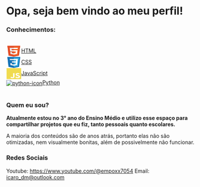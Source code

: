 <h1>Opa, seja bem vindo ao meu perfil!</h1>

<h3> Conhecimentos: </h3>
<br>
<a target="_blank" rel="noopener noreferrer nofollow" href="https://raw.githubusercontent.com/devicons/devicon/master/icons/html5/html5-original.svg"><img align="center" height="30" width="40" alt="html-icon" src="https://raw.githubusercontent.com/devicons/devicon/master/icons/html5/html5-original.svg" style="max-width: 100%;">HTML</a> <br>
<a target="_blank" rel="noopener noreferrer nofollow" href="https://raw.githubusercontent.com/devicons/devicon/master/icons/css3/css3-original.svg"><img align="center" height="30" width="40" alt="css-icon" src="https://raw.githubusercontent.com/devicons/devicon/master/icons/css3/css3-original.svg" style="max-width: 100%;">CSS</a> <br>
<a target="_blank" rel="noopener noreferrer nofollow" href="https://raw.githubusercontent.com/devicons/devicon/master/icons/javascript/javascript-plain.svg"><img align="center" height="30" width="40" alt="js-icon" src="https://raw.githubusercontent.com/devicons/devicon/master/icons/javascript/javascript-plain.svg" style="max-width: 100%;">JavaScript</a> <br>
<a target="_blank" rel="noopener noreferrer nofollow" href="https://camo.githubusercontent.com/2a7960a621ac960e46ff5b69014b482d22499a9c20a57ecaad81d9f6b0fa4ea3/68747470733a2f2f696d672e69636f6e73382e636f6d2f636f6c6f722f3531322f707974686f6e2e706e67"><img align="center" height="35" width="40" alt="python-icon" src="https://camo.githubusercontent.com/2a7960a621ac960e46ff5b69014b482d22499a9c20a57ecaad81d9f6b0fa4ea3/68747470733a2f2f696d672e69636f6e73382e636f6d2f636f6c6f722f3531322f707974686f6e2e706e67" data-canonical-src="https://img.icons8.com/color/512/python.png" style="max-width: 100%;">Python</a> <br>

<br>

<h3> Quem eu sou? </h3>
<strong>Atualmente estou no 3° ano do Ensino Médio e utilizo esse espaço para compartilhar projetos que eu fiz, tanto pessoais quanto escolares.</strong>

A maioria dos conteúdos são de anos atrás, portanto elas não são otimizadas, nem visualmente bonitas, além de possivelmente não funcionar.

<h3> Redes Sociais </h3>

Youtube: https://www.youtube.com/@empoxx7054
Email: icaro_dm@outlook.com
